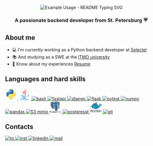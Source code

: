 <p align="center">
  <img src="https://readme-typing-svg.demolab.com/?lines=Hi, I'm Amir!;Explore+my+official+profile!&font=Fira%20Code&center=true&width=380&height=50&duration=4000&pause=1000" alt="Example Usage - README Typing SVG">
</p>
<h3 align="center">A passionate backend developer from St. Petersburg ☔️</h3>

## About me
- 💻 I'm currently working as a Python backend developer at [Selectel](https://selectel.ru/)
- 📚 And studying as a SWE at the [ITMO university](https://abit.itmo.ru/program/bachelor/neurotechnologies)
- 📃 Know about my experiences [Resume](https://drive.google.com/file/d/1kyoK_BCNMJPzfLdRecMpylhnKz5ANnnf/view?usp=sharing)

## Languages and hard skills
<p align="left"> 
    <a href="https://www.python.org" target="_blank"> <img src="https://raw.githubusercontent.com/devicons/devicon/master/icons/python/python-original.svg" alt="python" width="40" height="40"/> </a>
    <a href="https://www.java.com" target="_blank"> <img src="https://raw.githubusercontent.com/devicons/devicon/master/icons/java/java-original.svg" alt="java" width="40" height="40"/> </a> 
    <a href="https://www.gnu.org/software/bash/" target="_blank"> <img src="https://www.vectorlogo.zone/logos/gnu_bash/gnu_bash-icon.svg" alt="bash" width="40" height="40"/> </a> 
    <a href="https://fastapi.tiangolo.com/" target="_blank"> <img src="https://cdn.jsdelivr.net/gh/devicons/devicon/icons/fastapi/fastapi-original.svg" alt="fastapi" width="40" height="40"/> </a>
    <a href="https://www.djangoproject.com/start/" target="_blank"> <img src="https://www.svgrepo.com/show/349341/djangoproject.svg" alt="django" width="40" height="40"/> </a>
    <a href="https://flask.palletsprojects.com/en/2.3.x/" target="_blank"> <img src="https://www.vectorlogo.zone/logos/pocoo_flask/pocoo_flask-icon.svg" alt="flask" width="40" height="40"/> </a>
    <a href="https://docs.pytest.org/en/7.4.x/" target="_blank"> <img src="https://upload.wikimedia.org/wikipedia/commons/thumb/b/ba/Pytest_logo.svg/200px-Pytest_logo.svg.png" alt="pytest" width="40" height="40"/> </a>
    <a href="https://numpy.org/" target="_blank"> <img src="https://cdn.jsdelivr.net/gh/devicons/devicon/icons/numpy/numpy-original-wordmark.svg" alt="numpy" width="40" height="40"/> </a>
    <a href="https://pandas.pydata.org/" target="_blank"> <img src="https://upload.wikimedia.org/wikipedia/commons/thumb/2/22/Pandas_mark.svg/1024px-Pandas_mark.svg.png" alt="pandas" width="40" height="40"/> </a>
    <a href="https://min.io" target="_blank"> <img src="https://min.io/resources/img/logo/MINIO_Bird.png" alt="S3 minio" width="20" height="40"/> </a>
    <a href="https://www.postgresql.org" target="_blank"> <img src="https://raw.githubusercontent.com/devicons/devicon/master/icons/postgresql/postgresql-original-wordmark.svg" alt="postgresql" width="40" height="40"/> </a>
    <a href="https://www.sqlalchemy.org/" target="_blank"> <img src="https://upload.wikimedia.org/wikipedia/commons/thumb/d/d7/SQLAlchemy.svg/768px-SQLAlchemy.svg.png?20230620231936" alt="postgresql" width="40" height="40"/> </a>
    <a href="https://www.docker.com/" target="_blank"> <img src="https://raw.githubusercontent.com/devicons/devicon/master/icons/docker/docker-original-wordmark.svg" alt="docker" width="40" height="40"/> </a> 
    <a href="https://git-scm.com/" target="_blank"> <img src="https://www.vectorlogo.zone/logos/git-scm/git-scm-icon.svg" alt="git" width="40" height="40"/> </a> 
</p>

## Contacts
<p align="left">
    <a href="https://t.me/kentavrex" target="_blank"> <img src="https://upload.wikimedia.org/wikipedia/commons/thumb/8/83/Telegram_2019_Logo.svg/1024px-Telegram_2019_Logo.svg.png" alt="tg" width="36" /> </a>
    <a href="https://www.instagram.com/kentavrex" target="_blank"> <img src="https://upload.wikimedia.org/wikipedia/commons/thumb/9/95/Instagram_logo_2022.svg/1024px-Instagram_logo_2022.svg.png" alt="inst" width="36"/> </a>
    <a href="https://www.linkedin.com/in/kentavrex" target="_blank"> <img src="https://upload.wikimedia.org/wikipedia/commons/thumb/c/ca/LinkedIn_logo_initials.png/640px-LinkedIn_logo_initials.png" alt="linkedin" width="36"/> </a> 
    <a href="mailto:darlycerher@gmail.com" target="_blank"> <img src="https://stmaaprodfwsite.blob.core.windows.net/assets/sites/9/2020/05/email-13765-300x300.png" alt="mail" width="36"/> </a>
</p>

